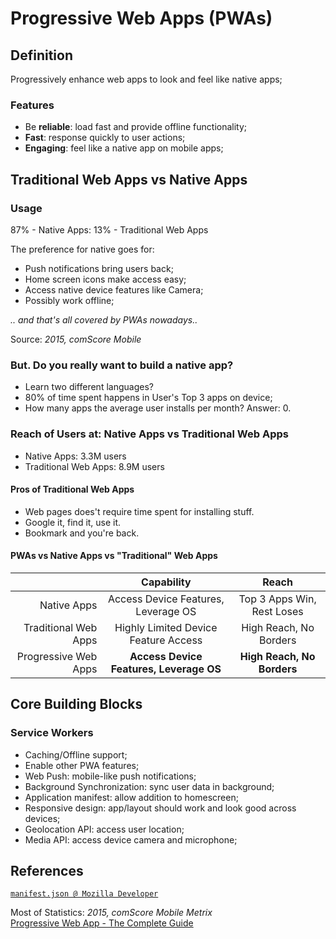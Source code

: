 # Progressive Web Apps (PWAs)

## Definition

Progressively enhance web apps to look and feel like native apps;

### Features

- Be **reliable**: load fast and provide offline functionality;
- **Fast**: response quickly to user actions;
- **Engaging**: feel like a native app on mobile apps;

## Traditional Web Apps vs Native Apps

### Usage

87% - Native Apps:
13% - Traditional Web Apps

The preference for native goes for:

- Push notifications bring users back;
- Home screen icons make access easy;
- Access native device features like Camera;
- Possibly work offline;

_.. and that's all covered by PWAs nowadays.._

Source: _2015, comScore Mobile_

### But. Do you really want to build a native app?

- Learn two different languages?
- 80% of time spent happens in User's Top 3 apps on device;
- How many apps the average user installs per month? Answer: 0.

### Reach of Users at: Native Apps vs Traditional Web Apps

- Native Apps: 3.3M users
- Traditional Web Apps: 8.9M users

#### Pros of Traditional Web Apps

- Web pages does't require time spent for installing stuff.
- Google it, find it, use it.
- Bookmark and you're back.

#### PWAs vs Native Apps vs "Traditional" Web Apps

||Capability|Reach|
|---:|:----:|:----:|
|Native Apps|Access Device Features, Leverage OS|Top 3 Apps Win, Rest Loses|
|Traditional Web Apps|Highly Limited Device Feature Access|High Reach, No Borders|
|Progressive Web Apps|**Access Device Features, Leverage OS**|**High Reach, No Borders**|

## Core Building Blocks

### Service Workers

- Caching/Offline support;
- Enable other PWA features;
- Web Push: mobile-like push notifications;
- Background Synchronization: sync user data in background;
- Application manifest: allow addition to homescreen;
- Responsive design: app/layout should work and look good across devices;
- Geolocation API: access user location;
- Media API: access device camera and microphone;

## References

[`manifest.json @ Mozilla Developer`](https://developer.mozilla.org/pt-BR/docs/Web/Manifest)

Most of Statistics: _2015, comScore Mobile Metrix_  
[Progressive Web App - The Complete Guide](https://www.udemy.com/progressive-web-app-pwa-the-complete-guide)